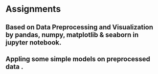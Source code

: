 # Assignments
## Based on Data Preprocessing and Visualization by pandas, numpy, matplotlib & seaborn in jupyter notebook.
## Appling some simple models on preprocessed data .
